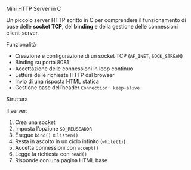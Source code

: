  Mini HTTP Server in C

Un piccolo server HTTP scritto in C per comprendere il funzionamento di base delle **socket TCP**, del **binding** e della gestione delle connessioni client-server.

 Funzionalità

- Creazione e configurazione di un socket TCP (`AF_INET`, `SOCK_STREAM`)
- Binding su porta 8081
- Accettazione delle connessioni in loop continuo
- Lettura delle richieste HTTP dal browser
- Invio di una risposta HTML statica
- Gestione base dell’header `Connection: keep-alive`

 Struttura

Il server:
1. Crea una socket
2. Imposta l’opzione `SO_REUSEADDR`
3. Esegue `bind()` e `listen()`
4. Resta in ascolto in un ciclo infinito (`while(1)`)
5. Accetta connessioni con `accept()`
6. Legge la richiesta con `read()`
7. Risponde con una pagina HTML base
